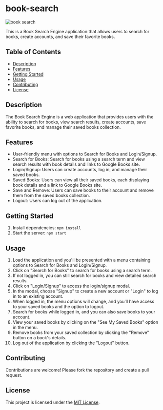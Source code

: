 # book-search
![book search](https://github.com/l-antonello/book-search/assets/122548483/b0c1ef4d-1741-4ecb-ba3d-9ca5cb9a649c)


This is a Book Search Engine application that allows users to search for books, create accounts, and save their favorite books.

## Table of Contents
- [Description](#description)
- [Features](#features)
- [Getting Started](#getting-started)
- [Usage](#usage)
- [Contributing](#contributing)
- [License](#license)

## Description

The Book Search Engine is a web application that provides users with the ability to search for books, view search results, create accounts, save favorite books, and manage their saved books collection.

## Features

- User-friendly menu with options to Search for Books and Login/Signup.
- Search for Books: Search for books using a search term and view search results with book details and links to Google Books site.
- Login/Signup: Users can create accounts, log in, and manage their saved books.
- Saved Books: Users can view all their saved books, each displaying book details and a link to Google Books site.
- Save and Remove: Users can save books to their account and remove them from the saved books collection.
- Logout: Users can log out of the application.

## Getting Started

1. Install dependencies: `npm install`
2. Start the server: `npm start`

## Usage

1. Load the application and you'll be presented with a menu containing options to Search for Books and Login/Signup.
2. Click on "Search for Books" to search for books using a search term.
3. If not logged in, you can still search for books and view detailed search results.
4. Click on "Login/Signup" to access the login/signup modal.
5. In the modal, choose "Signup" to create a new account or "Login" to log in to an existing account.
6. When logged in, the menu options will change, and you'll have access to your saved books and the option to logout.
7. Search for books while logged in, and you can also save books to your account.
8. View your saved books by clicking on the "See My Saved Books" option in the menu.
9. Remove books from your saved collection by clicking the "Remove" button on a book's details.
10. Log out of the application by clicking the "Logout" button.

## Contributing

Contributions are welcome! Please fork the repository and create a pull request.

## License

This project is licensed under the [MIT License](LICENSE).
